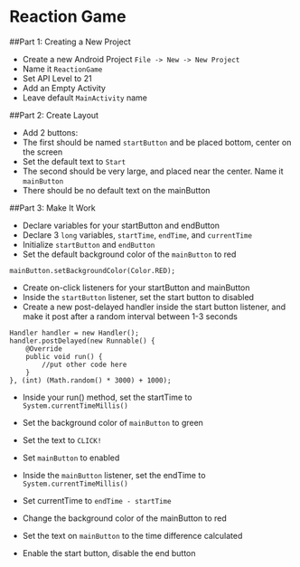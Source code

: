 # Reaction Game

##Part 1: Creating a New Project

- Create a new Android Project `File -> New -> New Project`
- Name it `ReactionGame`
- Set API Level to 21
- Add an Empty Activity
- Leave default `MainActivity` name

##Part 2: Create Layout

- Add 2 buttons:
- The first should be named `startButton` and be placed bottom, center on the screen
- Set the default text to `Start`
- The second should be very large, and placed near the center. Name it `mainButton`
- There should be no default text on the mainButton

##Part 3: Make It Work

- Declare variables for your startButton and endButton
- Declare 3 `long` variables, `startTime`, `endTime`, and `currentTime`
- Initialize `startButton` and `endButton`
- Set the default background color of the `mainButton` to red

```
mainButton.setBackgroundColor(Color.RED);
```

- Create on-click listeners for your startButton and mainButton
- Inside the `startButton` listener, set the start button to disabled
- Create a new post-delayed handler inside the start button listener, and make it post after a random interval between 1-3 seconds

```
Handler handler = new Handler();
handler.postDelayed(new Runnable() {
    @Override
    public void run() {
        //put other code here
    }
}, (int) (Math.random() * 3000) + 1000);
```

- Inside your run() method, set the startTime to `System.currentTimeMillis()`
- Set the background color of `mainButton` to green
- Set the text to `CLICK!`
- Set `mainButton` to enabled

- Inside the `mainButton` listener, set the endTime to `System.currentTimeMillis()`
- Set currentTime to `endTime - startTime`
- Change the background color of the mainButton to red
- Set the text on `mainButton` to the time difference calculated
- Enable the start button, disable the end button
